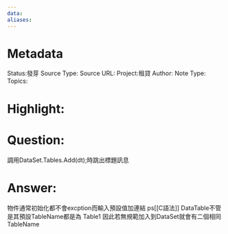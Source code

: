 ```yaml
---
data:
aliases:
---
```

# Metadata
Status:發芽
Source Type:
Source URL:
Project:租貸
Author:
Note Type:
Topics:


# Highlight:

# Question:
調用DataSet.Tables.Add(dt);時跳出標題訊息
# Answer:
物件通常初始化都不會excption而輸入預設值加連結 ps[[C語法]]
DataTable不管是其預設TableName都是為 Table1
因此若無規範加入到DataSet就會有二個相同TableName

